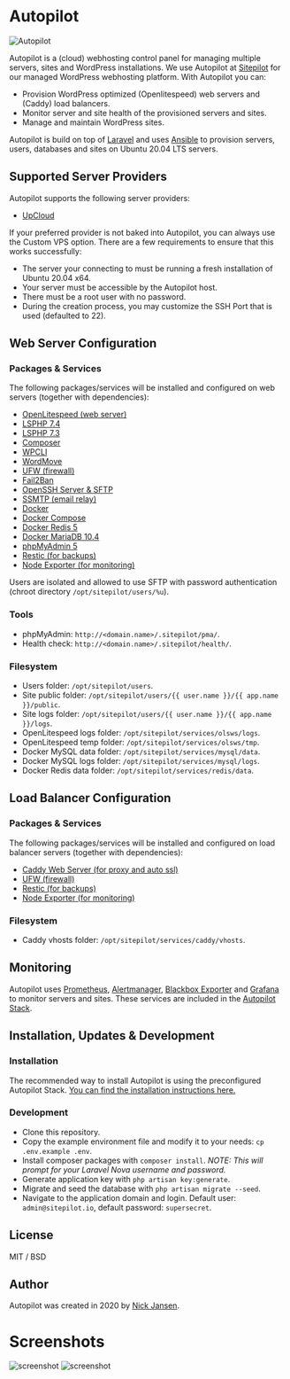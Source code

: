 # Autopilot

![Autopilot](https://github.com/sitepilot/autopilot/workflows/run-tests/badge.svg)

Autopilot is a (cloud) webhosting control panel for managing multiple servers, sites and WordPress installations. We use Autopilot at [Sitepilot](https://sitepilot.io) for our managed WordPress webhosting platform. With Autopilot you can:

* Provision WordPress optimized (Openlitespeed) web servers and (Caddy) load balancers.
* Monitor server and site health of the provisioned servers and sites.
* Manage and maintain WordPress sites.

Autopilot is build on top of [Laravel](https://laravel.com/) and uses [Ansible](https://www.ansible.com/) to provision servers, users, databases and sites on Ubuntu 20.04 LTS servers.

## Supported Server Providers

Autopilot supports the following server providers:

* [UpCloud](https://upcloud.com/signup/?promo=HGMAN9)

If your preferred provider is not baked into Autopilot, you can always use the Custom VPS option. There are a few requirements to ensure that this works successfully:

* The server your connecting to must be running a fresh installation of Ubuntu 20.04 x64.
* Your server must be accessible by the Autopilot host.
* There must be a root user with no password.
* During the creation process, you may customize the SSH Port that is used (defaulted to 22).

## Web Server Configuration

### Packages & Services

The following packages/services will be installed and configured on web servers (together with dependencies):

* [OpenLitespeed (web server)](https://www.litespeedtech.com/open-source/openlitespeed)
* [LSPHP 7.4](https://www.litespeedtech.com/open-source/litespeed-sapi/php)
* [LSPHP 7.3](https://www.litespeedtech.com/open-source/litespeed-sapi/php)
* [Composer](https://getcomposer.org/)
* [WPCLI](https://wp-cli.org/)
* [WordMove](https://github.com/welaika/wordmove)
* [UFW (firewall)](https://help.ubuntu.com/community/UFW)
* [Fail2Ban](https://en.wikipedia.org/wiki/Fail2ban)
* [OpenSSH Server & SFTP](https://www.openssh.com/)
* [SSMTP (email relay)](https://wiki.archlinux.org/index.php/SSMTP)
* [Docker](https://www.docker.com/)
* [Docker Compose](https://hub.docker.com/_/redis/)
* [Docker Redis 5](https://redis.io/)
* [Docker MariaDB 10.4](https://hub.docker.com/_/mariadb)
* [phpMyAdmin 5](https://www.phpmyadmin.net/)
* [Restic (for backups)](https://restic.net/)
* [Node Exporter (for monitoring)](https://prometheus.io/docs/guides/node-exporter/)

Users are isolated and allowed to use SFTP with password authentication (chroot directory `/opt/sitepilot/users/%u`).

### Tools

* phpMyAdmin: `http://<domain.name>/.sitepilot/pma/`.
* Health check: `http://<domain.name>/.sitepilot/health/`.

### Filesystem

* Users folder: `/opt/sitepilot/users`.
* Site public folder: `/opt/sitepilot/users/{{ user.name }}/{{ app.name }}/public`.
* Site logs folder: `/opt/sitepilot/users/{{ user.name }}/{{ app.name }}/logs`.
* OpenLitespeed logs folder: `/opt/sitepilot/services/olsws/logs`.
* OpenLitespeed temp folder: `/opt/sitepilot/services/olsws/tmp`.
* Docker MySQL data folder: `/opt/sitepilot/services/mysql/data`.
* Docker MySQL logs folder: `/opt/sitepilot/services/mysql/logs`.
* Docker Redis data folder: `/opt/sitepilot/services/redis/data`.

## Load Balancer Configuration

### Packages & Services

The following packages/services will be installed and configured on load balancer servers (together with dependencies):

* [Caddy Web Server (for proxy and auto ssl)](https://caddyserver.com/)
* [UFW (firewall)](https://help.ubuntu.com/community/UFW)
* [Restic (for backups)](https://restic.net/)
* [Node Exporter (for monitoring)](https://prometheus.io/docs/guides/node-exporter/)

### Filesystem

* Caddy vhosts folder: `/opt/sitepilot/services/caddy/vhosts`.

## Monitoring

Autopilot uses [Prometheus](https://prometheus.io/), [Alertmanager](https://prometheus.io/docs/alerting/latest/alertmanager/), [Blackbox Exporter](https://github.com/prometheus/blackbox_exporter) and [Grafana](https://grafana.com/) to monitor servers and sites. These services are included in the [Autopilot Stack](https://github.com/sitepilot/autopilot-stack).

## Installation, Updates & Development

### Installation

The recommended way to install Autopilot is using the preconfigured Autopilot Stack. [You can find the installation instructions here.](https://github.com/sitepilot/autopilot-stack)

### Development

* Clone this repository.
* Copy the example environment file and modify it to your needs: `cp .env.example .env`.
* Install composer packages with `composer install`. *NOTE: This will prompt for your Laravel Nova username and password.*
* Generate application key with `php artisan key:generate`.
* Migrate and seed the database with `php artisan migrate --seed`.
* Navigate to the application domain and login. Default user: `admin@sitepilot.io`, default password: `supersecret`.

## License

MIT / BSD

## Author

Autopilot was created in 2020 by [Nick Jansen](https://nbejansen.com/).

# Screenshots 

![screenshot](screenshot.png)
![screenshot](screenshot-status.png)